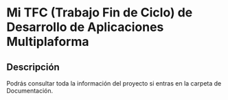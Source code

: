 # Mi TFC (Trabajo Fin de Ciclo) de Desarrollo de Aplicaciones Multiplaforma

## Descripción
Podrás consultar toda la información del proyecto si entras en la carpeta de Documentación.
